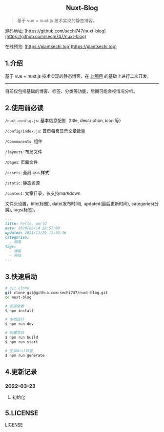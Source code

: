 
<div align="center"><h2>Nuxt-Blog</h2></div>

>基于 vue + nuxt.js 技术实现的静态博客。

源码地址: [https://github.com/sechi747/nuxt-blog](https://github.com/sechi747/nuxt-blog)

在线预览: [https://plantsechi.top](https://plantsechi.top)


## 1.介绍

基于 vue + nuxt.js 技术实现的静态博客，在 [此项目](https://github.com/sechi747/nuxt-blog) 的基础上进行二次开发。

---

目前仅包括基础的博客、标签、分类等功能，后期可能会视情况分析。


## 2.使用前必读

`/nuxt.config.js`: 基本信息配置（title, description, icon 等）

`/config/index.js`: 首页每页显示文章数量

`/Conmmonents`: 组件

`/layouts`: 布局文件

`/pages`: 页面文件

`/assets`: 全局 css 样式

`/static`: 静态资源

`/content`: 文章目录，仅支持markdown

文件头设置，title(标题), date(发布时间), updated(最后更新时间), categories(分类), tags(标签)。

```md
---
title: hello, world
date: 2020/06/14 20:57:00
updated: 2021/11/29 11:39:36
categories: 
  - 随笔
tags: 
  - 博客
  - 网站
---

```


## 3.快速启动

```bash
# git clone
git clone git@github.com:sechi747/nuxt-blog.git
cd nuxt-blog

# 安装依赖
$ npm install

# 本地运行
$ npm run dev

# 构建项目
$ npm run build
$ npm run start

# 生成dist目录
$ npm run generate

```

## 4.更新记录

### 2022-03-23

1. 初始化 



## 5.LICENSE

[LICENSE](./LICENSE)
